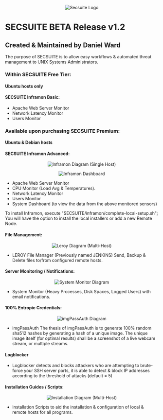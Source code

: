 <p align="center">
<img src="http://securitechsystems.ca/img/secsuite-github.png" title="Secsuite Logo">
</p>  

# SECSUITE BETA Release v1.2

## Created & Maintained by Daniel Ward
The purpose of SECSUITE is to allow easy workflows & automated threat management to UNIX Systems Administrators.

### Within SECSUITE Free Tier:
#### Ubuntu hosts only

#### SECSUITE Inframon Basic:
- Apache Web Server Monitor
- Network Latency Monitor
- Users Monitor

### Available upon purchasing SECSUITE Premium: 
#### Ubuntu & Debian hosts

#### SECSUITE Inframon Advanced:
<p align="center">
<img src="http://securitechsystems.ca/img/inframon.JPG" title="Inframon Diagram (Single Host)">
</p>

<p align="center">
<img src="http://securitechsystems.ca/img/inframondashboard.JPG" title="Inframon Dashboard">
</p>

- Apache Web Server Monitor
- CPU Monitor (Load Avg & Temperatures).
- Network Latency Monitor
- Users Monitor
- System Dashboard (to view the data from the above monitored sensors)

To install Inframon, execute "SECSUITE/inframon/complete-local-setup.sh"; You will have the option to install the local installers or add a new Remote Node.

#### File Management:
<p align="center">
<img src="http://securitechsystems.ca/img/leroy.JPG" title="Leroy Diagram (Multi-Host)">
</p>

- LEROY File Manager (Previously named JENKINS) Send, Backup & Delete files to/from configured remote hosts.
#### Server Monitoring / Notifications:
<p align="center">
<img src="http://securitechsystems.ca/img/system_monitor.JPG" title="System Monitor Diagram">
</p>  

- System Monitor (Heavy Processes, Disk Spaces, Logged Users) with email notifications.
#### 100% Entropic Credentials:
<p align="center">
<img src="http://securitechsystems.ca/img/imgpassauth.JPG" title="imgPassAuth Diagram">
</p>  

- imgPassAuth The thesis of imgPassAuth is to generate 100% random sha512 hashes by generating a hash of a unique image. The unique image itself (for optimal results) shall be a screenshot of a live webcam stream, or multiple streams.
#### Logblocker
- Logblocker detects and blocks attackers who are attempting to brute-force your SSH server ports, it is able to detect & block IP addresses according to the threshold of attacks (default = 5)
#### Installation Guides / Scripts:
<p align="center">
<img src="http://securitechsystems.ca/img/auto-discovery-network-install.png" title="Installation Diagram (Multi-Host)">
</p>  

- Installation Scripts to aid the installation & configuration of local & remote hosts for all programs.
